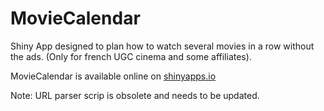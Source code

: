 MovieCalendar
=============

Shiny App designed to plan how to watch several movies in a row without the ads.
(Only for french UGC cinema and some affiliates).

MovieCalendar is available online on [shinyapps.io](https://coeos.shinyapps.io/MovieCalendar)

Note: URL parser scrip is obsolete and needs to be updated.